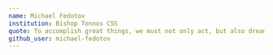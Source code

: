```yaml
---
name: Michael Fedotov
institution: Bishop Tonnos CSS
quote: To accomplish great things, we must not only act, but also dream, not only plan, but also believe.
github_user: michael-fedotov
---
```


